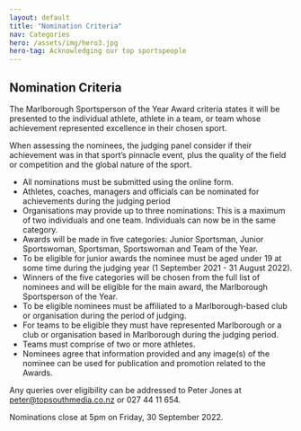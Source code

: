 ```yaml
---
layout: default
title: "Nomination Criteria"
nav: Categories
hero: /assets/img/hero3.jpg
hero-tag: Acknowledging our top sportspeople
---
```


## Nomination Criteria

The Marlborough Sportsperson of the Year Award criteria states it will be presented to the individual athlete, athlete in a team, or team whose achievement represented excellence in their chosen sport.

When assessing the nominees, the judging panel consider if their achievement was in that sport’s pinnacle event, plus the quality of the field or competition and the global nature of the sport.

- All nominations must be submitted using the online form.
- Athletes, coaches, managers and officials can be nominated for achievements during the judging period
- Organisations may provide up to three nominations: This is a maximum of two individuals and one team. Individuals can now be in the same category.
- Awards will be made in five categories: Junior Sportsman, Junior Sportswoman, Sportsman, Sportswoman and Team of the Year.
- To be eligible for junior awards the nominee must be aged under 19 at some time during the judging year (1 September 2021 - 31 August 2022).
- Winners of the five categories will be chosen from the full list of nominees and will be eligible for the main award, the Marlborough Sportsperson of the Year.
- To be eligible nominees must be affiliated to a Marlborough-based club or organisation during the period of judging.
- For teams to be eligible they must have represented Marlborough or a club or organisation based in Marlborough during the judging period.
- Teams must comprise of two or more athletes.
- Nominees agree that information provided and any image(s) of the nominee can be used for publication and promotion related to the Awards.

Any queries over eligibility can be addressed to Peter Jones at peter@topsouthmedia.co.nz or 027 44 11 654.

Nominations close at 5pm on Friday, 30 September 2022.
